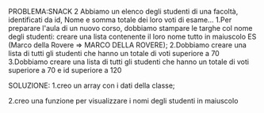 PROBLEMA:SNACK 2
Abbiamo un elenco degli studenti di una facoltà, identificati da id, Nome e somma totale dei loro voti di esame...
1.Per preparare l'aula di un nuovo corso, dobbiamo stampare le targhe col nome degli studenti: creare una lista contenente il loro nome tutto in maiuscolo
ES (Marco della Rovere => MARCO DELLA ROVERE);
2.Dobbiamo creare una lista di tutti gli studenti che hanno un totale di voti superiore a 70
3.Dobbiamo creare una lista di tutti gli studenti che hanno un totale di voti superiore a 70 e id superiore a 120

SOLUZIONE:
1.creo un array con i dati della classe;

2.creo una funzione per visualizzare i nomi degli studenti in maiuscolo

